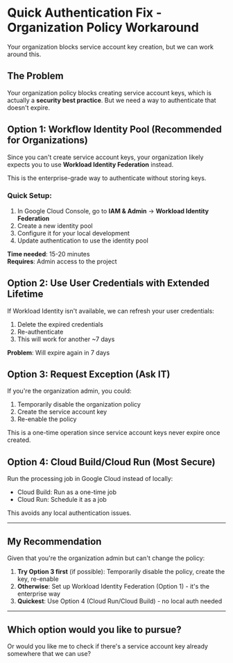 # Quick Authentication Fix - Organization Policy Workaround

Your organization blocks service account key creation, but we can work around this.

## The Problem
Your organization policy blocks creating service account keys, which is actually a **security best practice**. But we need a way to authenticate that doesn't expire.

## Option 1: Workflow Identity Pool (Recommended for Organizations)

Since you can't create service account keys, your organization likely expects you to use **Workload Identity Federation** instead.

This is the enterprise-grade way to authenticate without storing keys.

### Quick Setup:

1. In Google Cloud Console, go to **IAM & Admin** → **Workload Identity Federation**
2. Create a new identity pool
3. Configure it for your local development
4. Update authentication to use the identity pool

**Time needed**: 15-20 minutes  
**Requires**: Admin access to the project

## Option 2: Use User Credentials with Extended Lifetime

If Workload Identity isn't available, we can refresh your user credentials:

1. Delete the expired credentials
2. Re-authenticate
3. This will work for another ~7 days

**Problem**: Will expire again in 7 days

## Option 3: Request Exception (Ask IT)

If you're the organization admin, you could:
1. Temporarily disable the organization policy
2. Create the service account key
3. Re-enable the policy

This is a one-time operation since service account keys never expire once created.

## Option 4: Cloud Build/Cloud Run (Most Secure)

Run the processing job in Google Cloud instead of locally:
- Cloud Build: Run as a one-time job
- Cloud Run: Schedule it as a job

This avoids any local authentication issues.

---

## My Recommendation

Given that you're the organization admin but can't change the policy:

1. **Try Option 3 first** (if possible): Temporarily disable the policy, create the key, re-enable
2. **Otherwise**: Set up Workload Identity Federation (Option 1) - it's the enterprise way
3. **Quickest**: Use Option 4 (Cloud Run/Cloud Build) - no local auth needed

---

## Which option would you like to pursue?

Or would you like me to check if there's a service account key already somewhere that we can use?

